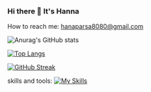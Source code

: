 ### Hi there 👋 It's Hanna
 How to reach me: hanaparsa8080@gmail.com
 

![Anurag's GitHub stats](https://github-readme-stats.vercel.app/api?username=HannaParsa&count_private=true&theme=transparent)

[![Top Langs](https://github-readme-stats.vercel.app/api/top-langs/?username=HannaParsa&layout=compact&theme=dark)](https://github.com/anuraghazra/github-readme-stats)

[![GitHub Streak](https://streak-stats.demolab.com/?user=HannaParsa&theme=dark)](https://git.io/streak-stats)


skills and tools:
[![My Skills](https://skillicons.dev/icons?i=js,html,css,cs,c,cpp,dotnet,java,linkedin,postman,py,vscode,idea,git,bootstrap,mysql)](https://skillicons.dev)

<!--
**HannaParsa/HannaParsa** is a ✨ _special_ ✨ repository because its `README.md` (this file) appears on your GitHub profile.

*** It's Hanna Parsa and I'm currently learning***


